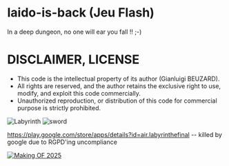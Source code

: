 # Iaido-is-back (Jeu Flash)
In a deep dungeon, no one will ear you fall !! ;-)

# DISCLAIMER, LICENSE
* This code is the intellectual property of its author (Gianluigi BEUZARD).
* All rights are reserved, and the author retains the exclusive right to use, modify, and exploit this code commercially.
* Unauthorized reproduction, or distribution of this code for commercial purpose is strictly prohibited.

![Labyrinth](https://user-images.githubusercontent.com/17046938/114955684-84144480-9e5d-11eb-9e0c-f81c88da2974.PNG)
![sword](https://user-images.githubusercontent.com/17046938/114955688-85457180-9e5d-11eb-9c14-388ce7170ba6.PNG)

https://play.google.com/store/apps/details?id=air.labyrinthefinal -- killed by google due to RGPD'ing uncompliance


[![Making OF 2025](https://img.youtube.com/vi/NEY8QGth0Ik/0.jpg)](https://www.youtube.com/watch?v=dPnLcMi1w7g)
